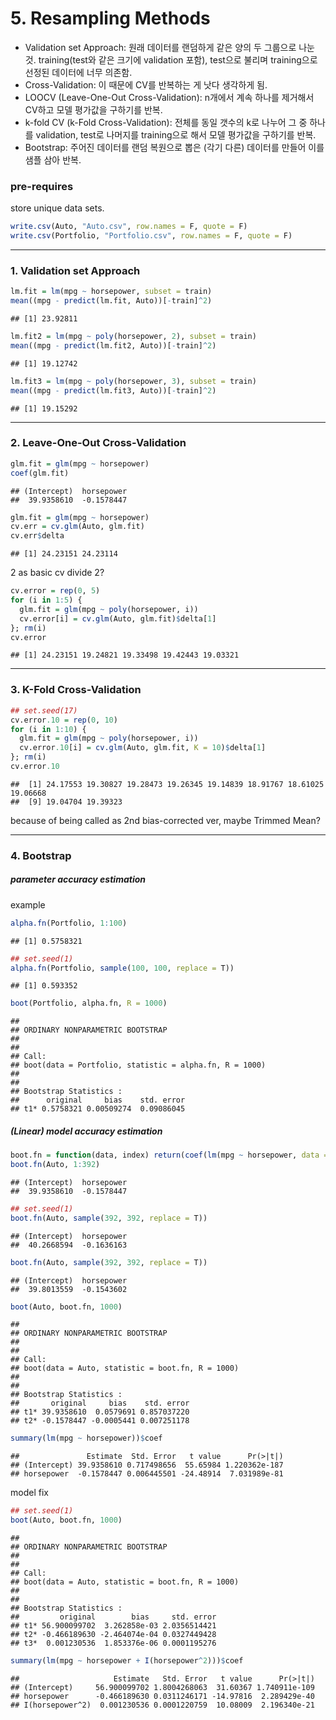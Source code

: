 5\. Resampling Methods
================

  - Validation set Approach: 원래 데이터를 랜덤하게 같은 양의 두 그룹으로 나눈 것.
    training(test와 같은 크기에 validation 포함), test으로 불리며 training으로 선정된 데이터에
    너무 의존함.
  - Cross-Validation: 이 때문에 CV를 반복하는 게 낫다 생각하게 됨.
  - LOOCV (Leave-One-Out Cross-Validation): n개에서 계속 하나를 제거해서 CV하고 모델
    평가값을 구하기를 반복.
  - k-fold CV (k-Fold Cross-Validation): 전체를 동일 갯수의 k로 나누어 그 중 하나를
    validation, test로 나머지를 training으로 해서 모델 평가값을 구하기를 반복.
  - Bootstrap: 주어진 데이터를 랜덤 복원으로 뽑은 (각기 다른) 데이터를 만들어 이를 샘플 삼아 반복.

### pre-requires

store unique data sets.

``` r
write.csv(Auto, "Auto.csv", row.names = F, quote = F)
write.csv(Portfolio, "Portfolio.csv", row.names = F, quote = F)
```

-----

### 1\. Validation set Approach

``` r
lm.fit = lm(mpg ~ horsepower, subset = train)
mean((mpg - predict(lm.fit, Auto))[-train]^2)
```

    ## [1] 23.92811

``` r
lm.fit2 = lm(mpg ~ poly(horsepower, 2), subset = train)
mean((mpg - predict(lm.fit2, Auto))[-train]^2)
```

    ## [1] 19.12742

``` r
lm.fit3 = lm(mpg ~ poly(horsepower, 3), subset = train)
mean((mpg - predict(lm.fit3, Auto))[-train]^2)
```

    ## [1] 19.15292

-----

### 2\. Leave-One-Out Cross-Validation

``` r
glm.fit = glm(mpg ~ horsepower)
coef(glm.fit)
```

    ## (Intercept)  horsepower 
    ##  39.9358610  -0.1578447

``` r
glm.fit = glm(mpg ~ horsepower)
cv.err = cv.glm(Auto, glm.fit)
cv.err$delta
```

    ## [1] 24.23151 24.23114

2 as basic cv divide 2?

``` r
cv.error = rep(0, 5)
for (i in 1:5) {
  glm.fit = glm(mpg ~ poly(horsepower, i))
  cv.error[i] = cv.glm(Auto, glm.fit)$delta[1]
}; rm(i)
cv.error
```

    ## [1] 24.23151 19.24821 19.33498 19.42443 19.03321

-----

### 3\. K-Fold Cross-Validation

``` r
## set.seed(17)
cv.error.10 = rep(0, 10)
for (i in 1:10) {
  glm.fit = glm(mpg ~ poly(horsepower, i))
  cv.error.10[i] = cv.glm(Auto, glm.fit, K = 10)$delta[1]
}; rm(i)
cv.error.10
```

    ##  [1] 24.17553 19.30827 19.28473 19.26345 19.14839 18.91767 18.61025 19.06668
    ##  [9] 19.04704 19.39323

because of being called as 2nd bias-corrected ver, maybe Trimmed Mean?

-----

### 4\. Bootstrap

##### parameter accuracy estimation

example

``` r
alpha.fn(Portfolio, 1:100)
```

    ## [1] 0.5758321

``` r
## set.seed(1)
alpha.fn(Portfolio, sample(100, 100, replace = T))
```

    ## [1] 0.593352

``` r
boot(Portfolio, alpha.fn, R = 1000)
```

    ## 
    ## ORDINARY NONPARAMETRIC BOOTSTRAP
    ## 
    ## 
    ## Call:
    ## boot(data = Portfolio, statistic = alpha.fn, R = 1000)
    ## 
    ## 
    ## Bootstrap Statistics :
    ##      original     bias    std. error
    ## t1* 0.5758321 0.00509274  0.09086045

##### (Linear) model accuracy estimation

``` r
boot.fn = function(data, index) return(coef(lm(mpg ~ horsepower, data = data, subset = index)))
boot.fn(Auto, 1:392)
```

    ## (Intercept)  horsepower 
    ##  39.9358610  -0.1578447

``` r
## set.seed(1)
boot.fn(Auto, sample(392, 392, replace = T))
```

    ## (Intercept)  horsepower 
    ##  40.2668594  -0.1636163

``` r
boot.fn(Auto, sample(392, 392, replace = T))
```

    ## (Intercept)  horsepower 
    ##  39.8013559  -0.1543602

``` r
boot(Auto, boot.fn, 1000)
```

    ## 
    ## ORDINARY NONPARAMETRIC BOOTSTRAP
    ## 
    ## 
    ## Call:
    ## boot(data = Auto, statistic = boot.fn, R = 1000)
    ## 
    ## 
    ## Bootstrap Statistics :
    ##       original     bias    std. error
    ## t1* 39.9358610  0.0579691 0.857037220
    ## t2* -0.1578447 -0.0005441 0.007251178

``` r
summary(lm(mpg ~ horsepower))$coef
```

    ##               Estimate  Std. Error   t value      Pr(>|t|)
    ## (Intercept) 39.9358610 0.717498656  55.65984 1.220362e-187
    ## horsepower  -0.1578447 0.006445501 -24.48914  7.031989e-81

model fix

``` r
## set.seed(1)
boot(Auto, boot.fn, 1000)
```

    ## 
    ## ORDINARY NONPARAMETRIC BOOTSTRAP
    ## 
    ## 
    ## Call:
    ## boot(data = Auto, statistic = boot.fn, R = 1000)
    ## 
    ## 
    ## Bootstrap Statistics :
    ##         original        bias     std. error
    ## t1* 56.900099702  3.262858e-03 2.0356514421
    ## t2* -0.466189630 -2.464074e-04 0.0327449428
    ## t3*  0.001230536  1.853376e-06 0.0001195276

``` r
summary(lm(mpg ~ horsepower + I(horsepower^2)))$coef
```

    ##                     Estimate   Std. Error   t value      Pr(>|t|)
    ## (Intercept)     56.900099702 1.8004268063  31.60367 1.740911e-109
    ## horsepower      -0.466189630 0.0311246171 -14.97816  2.289429e-40
    ## I(horsepower^2)  0.001230536 0.0001220759  10.08009  2.196340e-21
